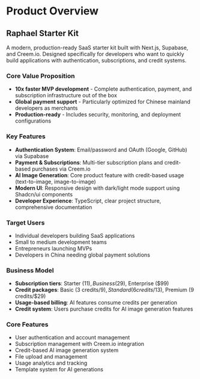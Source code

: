 # Product Overview

## Raphael Starter Kit

A modern, production-ready SaaS starter kit built with Next.js, Supabase, and Creem.io. Designed specifically for developers who want to quickly build applications with authentication, subscriptions, and credit systems.

### Core Value Proposition
- **10x faster MVP development** - Complete authentication, payment, and subscription infrastructure out of the box
- **Global payment support** - Particularly optimized for Chinese mainland developers as merchants
- **Production-ready** - Includes security, monitoring, and deployment configurations

### Key Features
- **Authentication System**: Email/password and OAuth (Google, GitHub) via Supabase
- **Payment & Subscriptions**: Multi-tier subscription plans and credit-based purchases via Creem.io
- **AI Image Generation**: Core product feature with credit-based usage (text-to-image, image-to-image)
- **Modern UI**: Responsive design with dark/light mode support using Shadcn/ui components
- **Developer Experience**: TypeScript, clear project structure, comprehensive documentation

### Target Users
- Individual developers building SaaS applications
- Small to medium development teams
- Entrepreneurs launching MVPs
- Developers in China needing global payment solutions

### Business Model
- **Subscription tiers**: Starter ($11), Business ($29), Enterprise ($99)
- **Credit packages**: Basic (3 credits/$9), Standard (6 credits/$13), Premium (9 credits/$29)
- **Usage-based billing**: AI features consume credits per generation
- **Credit system**: Users purchase credits for AI image generation features

### Core Features
- User authentication and account management
- Subscription management with Creem.io integration
- Credit-based AI image generation system
- File upload and management
- Usage analytics and tracking
- Template system for AI generations